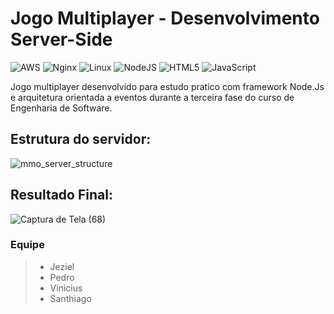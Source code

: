 # Jogo Multiplayer - Desenvolvimento Server-Side
![AWS](https://img.shields.io/badge/AWS-%23FF9900.svg?style=for-the-badge&logo=amazon-aws&logoColor=white)
![Nginx](https://img.shields.io/badge/nginx-%23009639.svg?style=for-the-badge&logo=nginx&logoColor=white)
![Linux](https://img.shields.io/badge/Linux-FCC624?style=for-the-badge&logo=linux&logoColor=black)
![NodeJS](https://img.shields.io/badge/node.js-6DA55F?style=for-the-badge&logo=node.js&logoColor=white)
![HTML5](https://img.shields.io/badge/html5-%23E34F26.svg?style=for-the-badge&logo=html5&logoColor=white)
![JavaScript](https://img.shields.io/badge/javascript-%23323330.svg?style=for-the-badge&logo=javascript&logoColor=%23F7DF1E)

Jogo multiplayer desenvolvido para estudo pratico com framework Node.Js e arquitetura orientada a eventos durante a terceira fase do curso de Engenharia de Software.

## Estrutura do servidor:
![mmo_server_structure](https://github.com/user-attachments/assets/4cb7e52c-f147-4ede-888c-73953e6f4833)

## Resultado Final:
![Captura de Tela (68)](https://github.com/user-attachments/assets/f29632f6-8dd5-442c-8456-27f1fe3ff6fd)
### Equipe
> + Jeziel<br>
> + Pedro<br>
> + Vinicius<br>
> + Santhiago

